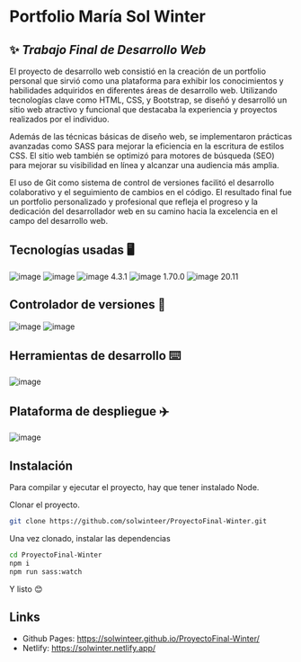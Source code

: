 # Portfolio María Sol Winter
## ✨ _Trabajo Final de Desarrollo Web_


El proyecto de desarrollo web consistió en la creación de un portfolio personal que sirvió como una plataforma para exhibir los conocimientos y habilidades adquiridos en diferentes áreas de desarrollo web. Utilizando tecnologías clave como HTML, CSS, y Bootstrap, se diseñó y desarrolló un sitio web atractivo y funcional que destacaba la experiencia y proyectos realizados por el individuo.

Además de las técnicas básicas de diseño web, se implementaron prácticas avanzadas como SASS para mejorar la eficiencia en la escritura de estilos CSS. El sitio web también se optimizó para motores de búsqueda (SEO) para mejorar su visibilidad en línea y alcanzar una audiencia más amplia.

El uso de Git como sistema de control de versiones facilitó el desarrollo colaborativo y el seguimiento de cambios en el código. El resultado final fue un portfolio personalizado y profesional que refleja el progreso y la dedicación del desarrollador web en su camino hacia la excelencia en el campo del desarrollo web.

## Tecnologías usadas 🖥️

![image](https://img.shields.io/badge/HTML5-E34F26?style=for-the-badge&logo=html5&logoColor=white)
![image](https://img.shields.io/badge/CSS3-1572B6?style=for-the-badge&logo=css3&logoColor=white)
![image](https://img.shields.io/badge/Bootstrap-563D7C?style=for-the-badge&logo=bootstrap&logoColor=white) 4.3.1
![image](https://img.shields.io/badge/Sass-CC6699?style=for-the-badge&logo=sass&logoColor=white) 1.70.0
![image](	https://img.shields.io/badge/Node.js-339933?style=for-the-badge&logo=nodedotjs&logoColor=white) 20.11

## Controlador de versiones 📲

![image](https://img.shields.io/badge/-Git-F05032?logo=git&logoColor=white&style=for-the-badge)
![image](https://img.shields.io/badge/GitHub-100000?style=for-the-badge&logo=github&logoColor=white)

## Herramientas de desarrollo ⌨️

![image](https://img.shields.io/badge/Visual%20Studio%20Code-007ACC?logo=visual-studio-code&logoColor=white&style=for-the-badge)


## Plataforma de despliegue ✈️

![image](https://img.shields.io/badge/Netlify-00C7B7?logo=netlify&logoColor=white&style=for-the-badge)

## Instalación

Para compilar y ejecutar el proyecto, hay que tener instalado Node.

Clonar el proyecto.

```sh
git clone https://github.com/solwinteer/ProyectoFinal-Winter.git
```

Una vez clonado, instalar las dependencias

```sh
cd ProyectoFinal-Winter
npm i
npm run sass:watch
```

Y listo 😊


## Links

- Github Pages: https://solwinteer.github.io/ProyectoFinal-Winter/
- Netlify: https://solwinter.netlify.app/
